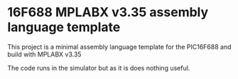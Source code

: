 16F688 MPLABX v3.35 assembly language template
==============================================

This project is a minimal assembly language template for the PIC16F688 and build with MPLABX v3.35

The code runs in the simulator but as it is does nothing useful.
